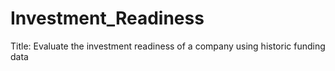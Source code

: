 # Investment_Readiness
Title: Evaluate the investment readiness of a company using historic funding data
